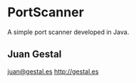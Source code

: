 # PortScanner

A simple port scanner developed in Java. 

Juan Gestal
-
juan@gestal.es
http://gestal.es